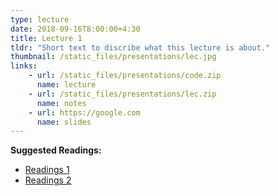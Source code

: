 ```yaml
---
type: lecture
date: 2018-09-16T8:00:00+4:30
title: Lecture 1
tldr: "Short text to discribe what this lecture is about."
thumbnail: /static_files/presentations/lec.jpg
links: 
    - url: /static_files/presentations/code.zip
      name: lecture
    - url: /static_files/presentations/lec.zip
      name: notes
    - url: https://google.com
      name: slides
---
```

**Suggested Readings:**
- [Readings 1](http://example.com)
- [Readings 2](http://example.com)
